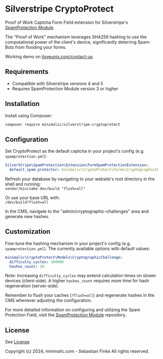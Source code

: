 # Silverstripe CryptoProtect

Proof of Work Captcha Form Field extension for Silverstripe's [SpamProtection Module](https://github.com/silverstripe/silverstripe-spamprotection).

The "Proof of Work" mechanism leverages SHA256 hashing to use the computational power of the client's device, significantly deterring Spam-Bots from flooding your forms.

Working demo on [iloveunix.com/contact-us](https://iloveunix.com/contact-us).


## Requirements

* Compatible with Silverstripe versions 4 and 5
* Requires SpamProtection Module version 3 or higher


## Installation

Install using Composer:
```sh
composer require minimalic/silverstripe-cryptoprotect
```


## Configuration

Set CryptoProtect as the default captcha in your project's config (e.g. `spamprotection.yml`):
```yaml
SilverStripe\SpamProtection\Extension\FormSpamProtectionExtension:
  default_spam_protector: minimalic\CryptoProtect\Forms\CryptographicChallengeProtector
```

Refresh your database by navigating to your website's root directory in the shell and running:<br>
`vendor/bin/sake dev/build "flush=all"`

Or use your base URL with:<br>
`/dev/build?flush=all`

In the CMS, navigate to the "admin/cryptographic-challenges" area and generate new hashes.


## Customization

Fine-tune the hashing mechanism in your project's config (e.g. `spamprotection.yml`). The currently available options with default values:
```yaml
minimalic\CryptoProtect\Models\CryptographicChallenge:
  difficulty_cycles: 100000
  hashes_count: 20
```
Note: Increasing `difficulty_cycles` may extend calculation times on slower devices (client-side).
A higher `hashes_count` requires more time for hash regeneration (server-side).

Remember to flush your caches (`?flush=all`) and regenerate hashes in the CMS whenever adjusting the configuration.

For more detailed information on configuring and utilizing the Spam Protection Field, visit the [SpamProtection Module](https://github.com/silverstripe/silverstripe-spamprotection) repository.


## License

See [License](LICENSE.md)

Copyright (c) 2024, minimalic.com - Sebastian Finke
All rights reserved.

